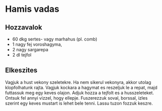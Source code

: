 # Hamis vadas

## Hozzavalok

  * 60 dkg sertes- vagy marhahus (pl. comb)
  * 1 nagy fej voroshagyma,
  * 2 nagy sargarepa
  * 2 dl tejfol

## Elkeszites

Vagjuk a hust vekony szeletekre. Ha nem sikerul vekonyra, akkor utolag klopfolhatunk rajta. Vagjuk kockara a hagymat es reszeljuk le a repat, majd futtassuk meg egy keves olajon. Adjuk hozza a tejfolt es a husszeleteket. Ontsuk fel annyi vizzel, hogy ellepje. Fuszerezzuk soval, borssal, izles szerint egy keves mustart is lehet bele tenni. Lassu tuzon fozzuk keszre.

